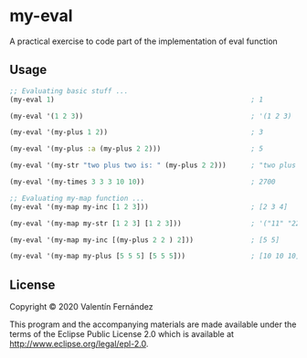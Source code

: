 # my-eval

A practical exercise to code part of the implementation of eval function

## Usage

```clojure
;; Evaluating basic stuff ...
(my-eval 1)                                                ; 1

(my-eval '(1 2 3))                                         ; '(1 2 3)

(my-eval '(my-plus 1 2))                                   ; 3

(my-eval '(my-plus :a (my-plus 2 2)))                      ; 5

(my-eval '(my-str "two plus two is: " (my-plus 2 2)))      ; "two plus two is: 4"

(my-eval '(my-times 3 3 3 10 10))                          ; 2700

;; Evaluating my-map function ...
(my-eval '(my-map my-inc [1 2 3]))                         ; [2 3 4]

(my-eval '(my-map my-str [1 2 3] [1 2 3]))                 ; '("11" "22" "33")

(my-eval '(my-map my-inc [(my-plus 2 2 ) 2]))              ; [5 5]

(my-eval '(my-map my-plus [5 5 5] [5 5 5]))                ; [10 10 10]
```

## License

Copyright © 2020 Valentín Fernández

This program and the accompanying materials are made available under the terms of the Eclipse Public License 2.0 which is available at http://www.eclipse.org/legal/epl-2.0.
